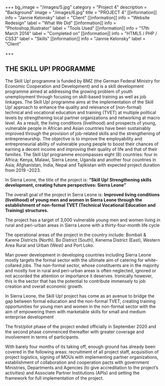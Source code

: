 +++
bg_image = "/images/5.jpg"
category = "Project 4"
description = "Background"
image = "/images/6.jpg"
title = "PROJECT 4"
[[information]]
info = "Jannie Kelonsky"
label = "Client"
[[information]]
info = "Website Redesign"
label = "What We Did"
[[information]]
info = "Photoshop,Illustrator"
label = "Tools Used"
[[information]]
info = "17th March 2014"
label = "Completed on"
[[information]]
info = "HTML5 / PHP / CSS3"
label = "Skills"
[[information]]
info = "Jannie Kelonsky"
label = "Client"

+++
## THE SKILL UP! PROGRAMME

The Skill Up! programme is funded by BMZ (the German Federal Ministry for Economic Cooperation and Development) and is a skill development programme aimed at addressing the growing problem of youth unemployment through focusing on skill-based training as well as job linkages. The Skill Up! programme aims at the implementation of the Skill Up! approach to enhance the quality and relevance of (non-formal) technical and vocational education and training (TVET) at multiple political levels by strengthening local partner organizations and networking at macro level. As a result, the living conditions (livelihood) and prospects of young, vulnerable people in African and Asian countries have been sustainably improved through the provision of job-related skills and the strengthening of entrepreneurship. The objective is to improve the employability and entrepreneurial ability of vulnerable young people to boost their chances of earning a decent income and improving their quality of life and that of their families. The Skill Up! programme encompasses eight (8) countries: four in Africa; Kenya, Malawi, Sierra Leone, Uganda and another four countries in Asia; Afghanistan, India, Nepal and Tajikistan with expected project duration from 2019 –2023.

In Sierra Leone, the title of the project is: **“Skill Up! Strengthening skills development, creating future perspectives: Sierra Leone”**

The overall goal of the project in Serra Leone is: **Improved living conditions (livelihood) of young men and women in Sierra Leone through the establishment of non-formal TVET (Technical Vocational Education and Training) structures.**

The project has a target of 3,000 vulnerable young men and women living in rural and peri-urban areas in Sierra Leone with a thirty-four-month life cycle

The operational areas of the project in the country include: Bombali & Karene Districts (North), Bo District (South), Kenema District (East), Western Area Rural and Urban (West) and Port Loko.

Man power development in developing countries including Sierra Leone mostly targets the formal sector with the ultimate aim of catering for white-collared jobs. The non-formal sector, whose constituents are in the majority and mostly live in rural and peri-urban areas is often neglected, ignored or not accorded the attention or importance it deserves. Ironically however, this is the sector that has the potential to contribute immensely to job creation and overall economic growth.

In Sierra Leone, the Skill Up! project has come as an avenue to bridge the gap between formal education and the non-formal TVET, creating training opportunities for young men and women in the non-formal sector with the aim of empowering them with marketable skills for small and medium enterprise development

The first/pilot phase of the project ended officially in September 2020 and the second phase commenced thereafter with greater coverage and involvement in terms of participants.

With barely four months of its taking off, enough ground has already been covered in the following areas: recruitment of all project staff, acquisition of project logistics, signing of MOUs with implementing partner organizations, establishment of collaboration and cooperation pacts with government Ministries, Departments and Agencies (to give accreditation to the project’s activities) and Associate Partner Institutions (APIs) and setting the framework for full implementation of the project.